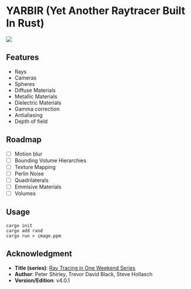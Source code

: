 # YARBIR (Yet Another Raytracer Built In Rust)
![](https://raytracing.github.io/images/img-1.23-book1-final.jpg)

## Features
- Rays
- Cameras
- Spheres
- Diffuse Materials
- Metallic Materials
- Dielectric Materials
- Gamma correction
- Antialiasing
- Depth of field

## Roadmap
- [ ] Motion blur
- [ ] Bounding Volume Hierarchies
- [ ] Texture Mapping
- [ ] Perlin Noise
- [ ] Quadrilaterals
- [ ] Emmisive Materials
- [ ] Volumes

## Usage
````
cargo init
cargo add rand
cargo run > image.ppm
````

## Acknowledgment
- **Title (series)**: [Ray Tracing in One Weekend Series](https://raytracing.github.io)
- **Author**: Peter Shirley, Trevor David Black, Steve Hollasch
- **Version/Edition**: v4.0.1
